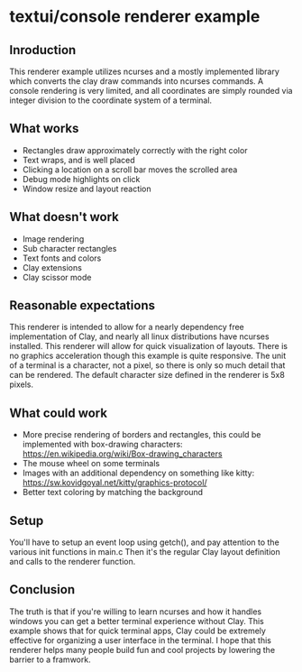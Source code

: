 # textui/console renderer example

## Inroduction
This renderer example utilizes ncurses and a mostly implemented library which converts the clay draw commands into ncurses commands.
A console rendering is very limited, and all coordinates are simply rounded via integer division to the coordinate system of a terminal.

## What works
- Rectangles draw approximately correctly with the right color
- Text wraps, and is well placed
- Clicking a location on a scroll bar moves the scrolled area
- Debug mode highlights on click
- Window resize and layout reaction

## What doesn't work
- Image rendering
- Sub character rectangles
- Text fonts and colors
- Clay extensions
- Clay scissor mode

## Reasonable expectations
This renderer is intended to allow for a nearly dependency free implementation of Clay, and nearly all linux distributions have ncurses installed.
This renderer will allow for quick visualization of layouts. There is no graphics acceleration though this example is quite responsive.
The unit of a terminal is a character, not a pixel, so there is only so much detail that can be rendered. The default character size defined in the renderer is 5x8 pixels.

## What could work
- More precise rendering of borders and rectangles, this could be implemented with box-drawing characters: https://en.wikipedia.org/wiki/Box-drawing_characters
- The mouse wheel on some terminals
- Images with an additional dependency on something like kitty: https://sw.kovidgoyal.net/kitty/graphics-protocol/
- Better text coloring by matching the background

## Setup
You'll have to setup an event loop using getch(), and pay attention to the various init functions in main.c
Then it's the regular Clay layout definition and calls to the renderer function.

## Conclusion
The truth is that if you're willing to learn ncurses and how it handles windows you can get a better terminal experience without Clay.
This example shows that for quick terminal apps, Clay could be extremely effective for organizing a user interface in the terminal.
I hope that this renderer helps many people build fun and cool projects by lowering the barrier to a framwork.
